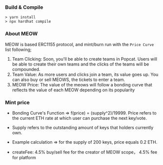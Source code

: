 ### Build & Compile

```
> yarn install
> npx hardhat compile
```

### About MEOW

MEOW is based ERC1155 protocol, and mint/burn run with the ` Price Curve ` list following;

1. Team Clicking: Soon, you'll be able to create teams in Popcat. Users will be able to create their own teams and the clicks of the teams will be compounded.
 
2. Team Value: As more users and clicks join a team, its value goes up. You can also buy or sell MEOWS, the tickets to enter a team.
 
3. MEOW Price: The value of the meows will follow a bonding curve that reflects the value of each MEOW depending on its popularity


### Mint price

- Bonding Curve's Function => f(price) = (supply^2)/19999.
Price refers to the current ETH rate at which user can purchase the next key/vote.
- Supply refers to the outstanding amount of keys that holders currently own.
- Example calculation => for the supply of 200 keys, price equals 0.2 ETH.

- createFee: 4.5% buy/sell fee for the creator of MEOW scope， 4.5% fee for platform 